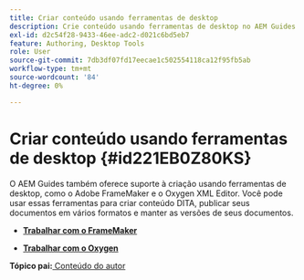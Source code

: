 ```yaml
---
title: Criar conteúdo usando ferramentas de desktop
description: Crie conteúdo usando ferramentas de desktop no AEM Guides. Saiba como trabalhar com o Adobe FrameMaker e o Editor XML do Oxygen para criar e publicar conteúdo DITA.
exl-id: d2c54f28-9433-46ee-adc2-d021c6bd5eb7
feature: Authoring, Desktop Tools
role: User
source-git-commit: 7db3df07fd17eecae1c502554118ca12f95fb5ab
workflow-type: tm+mt
source-wordcount: '84'
ht-degree: 0%

---
```


# Criar conteúdo usando ferramentas de desktop {#id221EB0Z80KS}

O AEM Guides também oferece suporte à criação usando ferramentas de desktop, como o Adobe FrameMaker e o Oxygen XML Editor. Você pode usar essas ferramentas para criar conteúdo DITA, publicar seus documentos em vários formatos e manter as versões de seus documentos.

- **[Trabalhar com o FrameMaker](author-desktop-framemaker.md)**

- **[Trabalhar com o Oxygen](author-desktop-oxygen.md)**


**Tópico pai:**[ Conteúdo do autor](authoring-content.md)

